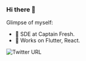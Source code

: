 ### Hi there 👋

<!--
**harshapulikollu/harshapulikollu** is a ✨ _special_ ✨ repository because its `README.md` (this file) appears on your GitHub profile.
 -->
Glimpse of myself:

- 🔭 SDE at Captain Fresh.
- 🔭 Works on Flutter, React.
<!-- - 🌱 I’m currently learning ...
- 👯 I’m looking to collaborate on ...
- 🤔 I’m looking for help with ... 
- 💬 Ask me about Flutter.
- 📫 How to reach me: ...
- 😄 Pronouns: ...
- ⚡ Fun fact: ... -->

![Twitter URL](https://img.shields.io/twitter/url?style=social&url=https%3A%2F%2Ftwitter.com%2FPulikolluHarsha)
